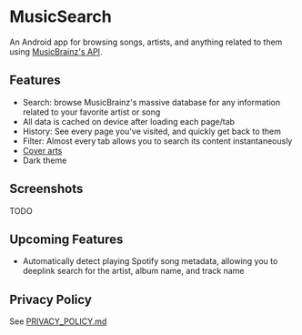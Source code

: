 # MusicSearch

An Android app for browsing songs, artists, and anything related to them using [MusicBrainz's API](https://wiki.musicbrainz.org/MusicBrainz_API).


## Features

- Search: browse MusicBrainz's massive database for any information related to your favorite artist or song
- All data is cached on device after loading each page/tab
- History: See every page you've visited, and quickly get back to them
- Filter: Almost every tab allows you to search its content instantaneously
- [Cover arts](https://coverartarchive.org/)
- Dark theme

## Screenshots

TODO

## Upcoming Features

- Automatically detect playing Spotify song metadata, allowing you to deeplink search for the artist, album name, and track name

## Privacy Policy

See [PRIVACY_POLICY.md](PRIVACY_POLICY.md)
